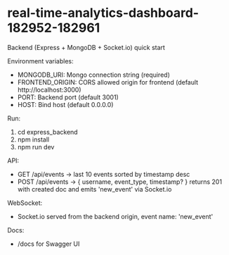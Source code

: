 # real-time-analytics-dashboard-182952-182961

Backend (Express + MongoDB + Socket.io) quick start

Environment variables:
- MONGODB_URI: Mongo connection string (required)
- FRONTEND_ORIGIN: CORS allowed origin for frontend (default http://localhost:3000)
- PORT: Backend port (default 3001)
- HOST: Bind host (default 0.0.0.0)

Run:
1. cd express_backend
2. npm install
3. npm run dev

API:
- GET /api/events -> last 10 events sorted by timestamp desc
- POST /api/events -> { username, event_type, timestamp? } returns 201 with created doc and emits 'new_event' via Socket.io

WebSocket:
- Socket.io served from the backend origin, event name: 'new_event'

Docs:
- /docs for Swagger UI
